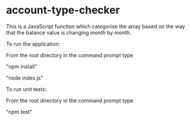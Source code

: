 # account-type-checker
This is a JavaScript function which categorise the array based on the way that the balance value is changing month by month.

To run the application:

From the root directory in the command prompt type 

"npm install"

"node index.js"



To run unit tests:

From the root directory in the command prompt type 

"npm test"
